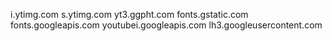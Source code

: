 i.ytimg.com
s.ytimg.com
yt3.ggpht.com
fonts.gstatic.com
fonts.googleapis.com
youtubei.googleapis.com
lh3.googleusercontent.com
